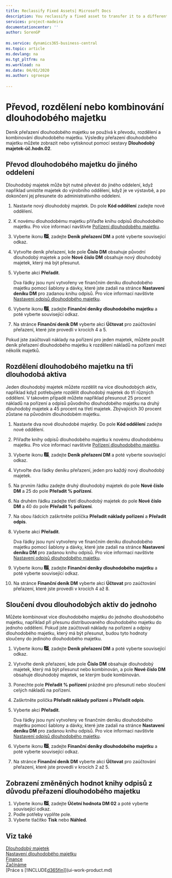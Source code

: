 ```yaml
---
title: Reclassify Fixed Assets| Microsoft Docs
description: You reclassify a fixed asset to transfer it to a different department, split it up, or combine it with other fixed assets.
services: project-madeira
documentationcenter: ''
author: SorenGP

ms.service: dynamics365-business-central
ms.topic: article
ms.devlang: na
ms.tgt_pltfrm: na
ms.workload: na
ms.date: 04/01/2020
ms.author: sgroespe

---
```

# Převod, rozdělení nebo kombinování dlouhodobého majetku
Deník přeřazení dlouhodobého majetku se používá k převodu, rozdělení a kombinování dlouhodobého majetku. Výsledky přeřazení dlouhodobého majetku můžete zobrazit nebo vytisknout pomocí sestavy **Dlouhodobý majetek-úč.hodn.02**.

## Převod dlouhodobého majetku do jiného oddelení
Dlouhodobý majetek může být nutné převést do jiného oddelení, když například umístíte majetek do výrobního oddělení, když je ve výstavbě, a po dokončení jej přesunete do administrativního oddelení.

1. Nastavte nový dlouhodobý majetek. Do pole **Kód oddělení** zadejte nové oddělení.
2. K novému dlouhodobému majetku přiřaďte knihu odpisů dlouhodobého majetku. Pro více informací navštivte [Pořízení dlouhodobého majetku](fa-how-acquire.md).
3. Vyberte ikonu ![Žárovky, která otevře funkci Řekněte mi](media/ui-search/search_small.png "Řekněte mi, co chcete dělat"), zadejte **Deník  přeřazení DM** a poté vyberte související odkaz.
4. Vytvořte deník přeřazení, kde pole **Číslo DM** obsahuje původní dlouhodobý majetek a pole **Nové číslo DM** obsahuje nový dlouhodobý majetek, který má být přesunut.
5. Vyberte akci **Přeřadit**.

   Dva řádky jsou nyní vytvořeny ve finančním deníku dlouhodobého majetku pomocí šablony a dávky, které jste zadali na stránce **Nastavení deníku DM** pro zadanou knihu odpisů. Pro více informací navštivte [Nastavení odpisů dlouhodobého majetku](fa-how-setup-depreciation.md).
6. Vyberte ikonu ![Žárovky, která otevře funkci Řekněte mi](media/ui-search/search_small.png "Řekněte mi, co chcete dělat"), zadejte **Finanční deníky dlouhodobého majetku** a poté vyberte související odkaz.
7. Na stránce **Finanční deník DM** vyberte akci **Účtovat** pro zaúčtování přeřazení, které jste provedli v krocích 4 a 5.

Pokud jste zaúčtovali náklady na pořízení pro jeden majetek, můžete použít deník přeřazení dlouhodobého majetku k rozdělení nákladů na pořízení mezi několik majetků.

## Rozdělení dlouhodobého majetku na tři dlouhodobá aktiva
Jeden dlouhodobý majetek můžete rozdělit na více dlouhodobých aktiv, například když potřebujete rozdělit dlouhodobý majetek do tří různých oddělení. V takovém případě můžete například přesunout 25 procent nákladů na pořízení a odpisů původního dlouhodobého majetku na druhý dlouhodobý majetek a 45 procent na třetí majetek. Zbývajících 30 procent zůstane na původním dlouhodobém majetku.

1. Nastavte dva nové dlouhodobé majetky. Do pole **Kód oddělení** zadejte nové oddělení.
2. Přiřaďte knihy odpisů dlouhodobého majetku k novému dlouhodobému majetku. Pro více informací navštivte [Pořízení dlouhodobého majetku](fa-how-acquire.md).
3. Vyberte ikonu ![Žárovky, která otevře funkci Řekněte mi](media/ui-search/search_small.png "Řekněte mi, co chcete dělat"), zadejte **Deník  přeřazení DM** a poté vyberte související odkaz.
4. Vytvořte dva řádky deníku přeřazení, jeden pro každý nový dlouhodobý majetek.
5. Na prvním řádku zadejte druhý dlouhodobý majetek do pole **Nové číslo DM** a 25 do pole **Přeřadit %  pořízení**.
6. Na druhém řádku zadejte třetí dlouhodobý majetek do pole **Nové číslo DM** a 40 do pole **Přeřadit %  pořízení**.
7. Na obou řádcích zaškrtněte políčka **Přeřadit náklady pořízení** a **Přeřadit odpis**.
8. Vyberte akci **Přeřadit**.

   Dva řádky jsou nyní vytvořeny ve finančním deníku dlouhodobého majetku pomocí šablony a dávky, které jste zadali na stránce **Nastavení deníku DM** pro zadanou knihu odpisů. Pro více informací navštivte [Nastavení odpisů dlouhodobého majetku](fa-how-setup-depreciation.md).
9. Vyberte ikonu ![Žárovky, která otevře funkci Řekněte mi](media/ui-search/search_small.png "Řekněte mi, co chcete dělat"), zadejte **Finanční deníky dlouhodobého majetku** a poté vyberte související odkaz.
10. Na stránce **Finanční deník DM** vyberte akci **Účtovat** pro zaúčtování přeřazení, které jste provedli v krocích 4 až 8.

## Sloučení dvou dlouhodobých aktiv do jednoho
Můžete kombinovat více dlouhodobého majetku do jednoho dlouhodobého majetku, například při přesunu distribuovaného dlouhodobého majetku do jednoho oddělení. Pokud jste zaúčtovali náklady na pořízení a odpisy dlouhodobého majetku, který má být přesunut, budou tyto hodnoty sloučeny do jedinoho dlouhodobého majetku.

1. Vyberte ikonu ![Žárovky, která otevře funkci Řekněte mi](media/ui-search/search_small.png "Řekněte mi, co chcete dělat"), zadejte **Deník  přeřazení DM** a poté vyberte související odkaz.
2. Vytvořte deník přeřazení, kde pole **Číslo DM** obsahuje dlouhodobý majetek, který má být přesunut nebo kombinován, a pole **Nové číslo DM** obsahuje dlouhodobý majetek, se kterým bude kombinován.
3. Ponechte pole **Přeřadit %  pořízení** prázdné pro přesunutí nebo sloučení celých nákladů na pořízení.
4. Zaškrtněte políčka **Přeřadit náklady pořízení** a **Přeřadit odpis**.
5. Vyberte akci **Přeřadit**.

   Dva řádky jsou nyní vytvořeny ve finančním deníku dlouhodobého majetku pomocí šablony a dávky, které jste zadali na stránce **Nastavení deníku DM** pro zadanou knihu odpisů. Pro více informací navštivte [Nastavení odpisů dlouhodobého majetku](fa-how-setup-depreciation.md).
6. Vyberte ikonu ![Žárovky, která otevře funkci Řekněte mi](media/ui-search/search_small.png "Řekněte mi, co chcete dělat"), zadejte **Finanční deníky dlouhodobého majetku** a poté vyberte související odkaz.
7. Na stránce **Finanční deník DM** vyberte akci **Účtovat** pro zaúčtování přeřazení, které jste provedli v krocích 2 až 5.

## Zobrazení změněných hodnot knihy odpisů z důvodu přeřazení dlouhodobého majetku
1. Vyberte ikonu ![Žárovky, která otevře funkci Řekněte mi](media/ui-search/search_small.png "Řekněte mi, co chcete dělat"), zadejte **Účetní hodnota DM 02** a poté vyberte související odkaz.
2. Podle potřeby vyplňte pole.
3. Vyberte tlačítko **Tisk** nebo **Náhled**.

## Viz také
[Dlouhodobý majetek](fa-manage.md)  
[Nastavení dlouhodobého majetku](fa-setup.md)  
[Finance](finance.md)  
[Začínáme](product-get-started.md)  
[Práce s [!INCLUDE[d365fin](includes/d365fin_md.md)]](ui-work-product.md)
